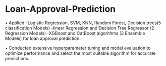 # Loan-Approval-Prediction
• Applied
-Logistic Regression, SVM, KNN, Random Forest, Decision trees(5 classification Models) 
-linear Regression and Decision Tree Regressor (2 Regression Models) 
-XGBoost and CatBoost algorithms (2 Ensemble Models) 
for loan approval prediction.

• Conducted extensive hyperparameter tuning and model evaluation to optimize performance and select the most
suitable algorithm for accurate predictions.
